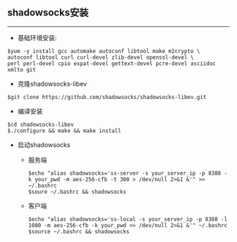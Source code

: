 ## shadowsocks安装
---
+ 基础环境安装:

```
$yum -y install gcc automake autoconf libtool make m2crypto \
autoconf libtool curl curl-devel zlib-devel openssl-devel \
perl perl-devel cpio expat-devel gettext-devel pcre-devel asciidoc xmlto git
```
+ 克隆shadowsocks-libev

```
$git clone https://github.com/shadowsocks/shadowsocks-libev.git
```
+ 编译安装

```
$cd shadowsocks-libev
$./configure && make && make install
```

+ 启动shadowsocks
	
	+ 服务端

		```
		$echo "alias shadowsocks='ss-server -s your_server_ip -p 8388 -k your_pwd -m aes-256-cfb -t 300 > /dev/null 2>&1 &'" >> ~/.bashrc
		$soure ~/.bashrc && shadowsocks
		```
	+ 客户端
	
		```
		$echo "alias shadowsocks='ss-local -s your_server_ip -p 8388 -l 1080 -m aes-256-cfb -k your_pwd >> /dev/null 2>&1 &'" ~/.bashrc
		$source ~/.bashrc && shadowsocks
		```